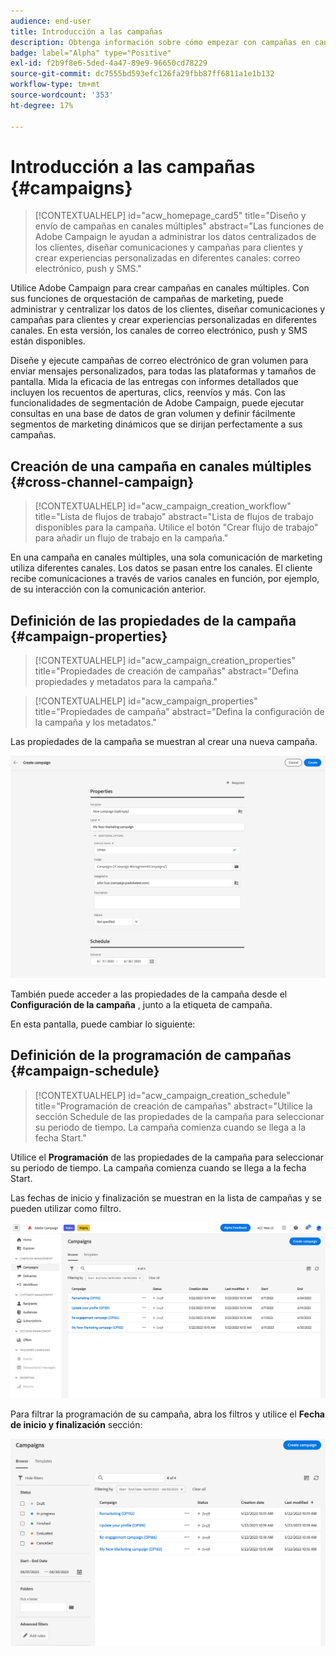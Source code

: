 ```yaml
---
audience: end-user
title: Introducción a las campañas
description: Obtenga información sobre cómo empezar con campañas en canales múltiples
badge: label="Alpha" type="Positive"
exl-id: f2b9f8e6-5ded-4a47-89e9-96650cd78229
source-git-commit: dc7555bd593efc126fa29fbb87ff6811a1e1b132
workflow-type: tm+mt
source-wordcount: '353'
ht-degree: 17%

---
```


# Introducción a las campañas {#campaigns}

>[!CONTEXTUALHELP]
>id="acw_homepage_card5"
>title="Diseño y envío de campañas en canales múltiples"
>abstract="Las funciones de Adobe Campaign le ayudan a administrar los datos centralizados de los clientes, diseñar comunicaciones y campañas para clientes y crear experiencias personalizadas en diferentes canales: correo electrónico, push y SMS."

Utilice Adobe Campaign para crear campañas en canales múltiples. Con sus funciones de orquestación de campañas de marketing, puede administrar y centralizar los datos de los clientes, diseñar comunicaciones y campañas para clientes y crear experiencias personalizadas en diferentes canales. En esta versión, los canales de correo electrónico, push y SMS están disponibles.

Diseñe y ejecute campañas de correo electrónico de gran volumen para enviar mensajes personalizados, para todas las plataformas y tamaños de pantalla.
Mida la eficacia de las entregas con informes detallados que incluyen los recuentos de aperturas, clics, reenvíos y más. Con las funcionalidades de segmentación de Adobe Campaign, puede ejecutar consultas en una base de datos de gran volumen y definir fácilmente segmentos de marketing dinámicos que se dirijan perfectamente a sus campañas.

## Creación de una campaña en canales múltiples {#cross-channel-campaign}


>[!CONTEXTUALHELP]
>id="acw_campaign_creation_workflow"
>title="Lista de flujos de trabajo"
>abstract="Lista de flujos de trabajo disponibles para la campaña. Utilice el botón &quot;Crear flujo de trabajo&quot; para añadir un flujo de trabajo en la campaña."

En una campaña en canales múltiples, una sola comunicación de marketing utiliza diferentes canales. Los datos se pasan entre los canales. El cliente recibe comunicaciones a través de varios canales en función, por ejemplo, de su interacción con la comunicación anterior.

## Definición de las propiedades de la campaña {#campaign-properties}

>[!CONTEXTUALHELP]
>id="acw_campaign_creation_properties"
>title="Propiedades de creación de campañas"
>abstract="Defina propiedades y metadatos para la campaña."

>[!CONTEXTUALHELP]
>id="acw_campaign_properties"
>title="Propiedades de campaña"
>abstract="Defina la configuración de la campaña y los metadatos."

Las propiedades de la campaña se muestran al crear una nueva campaña.

![Definición de las propiedades de la campaña](assets/campaign-properties.png)

También puede acceder a las propiedades de la campaña desde el **Configuración de la campaña** , junto a la etiqueta de campaña.

En esta pantalla, puede cambiar lo siguiente:



## Definición de la programación de campañas {#campaign-schedule}

>[!CONTEXTUALHELP]
>id="acw_campaign_creation_schedule"
>title="Programación de creación de campañas"
>abstract="Utilice la sección Schedule de las propiedades de la campaña para seleccionar su periodo de tiempo. La campaña comienza cuando se llega a la fecha Start."

Utilice el **Programación** de las propiedades de la campaña para seleccionar su periodo de tiempo. La campaña comienza cuando se llega a la fecha Start.

Las fechas de inicio y finalización se muestran en la lista de campañas y se pueden utilizar como filtro.

![Lista de campañas](assets/campaign-list.png)

Para filtrar la programación de su campaña, abra los filtros y utilice el **Fecha de inicio y finalización** sección:

![Lista de campañas](assets/campaign-filter-on-dates.png)

